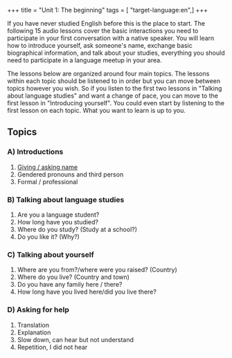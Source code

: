 +++
title = "Unit 1: The beginning"
tags = [ "target-language:en",]
+++

If you have never studied English before this is the place to start. The
following 15 audio lessons cover the basic interactions you need to
participate in your first conversation with a native speaker. You will
learn how to introduce yourself, ask someone's name, exchange basic
biographical information, and talk about your studies, everything you
should need to participate in a language meetup in your area.

The lessons below are organized around four main topics. The lessons
within each topic should be listened to in order but you can move
between topics however you wish. So if you listen to the first two
lessons in "Talking about language studies" and want a change of pace,
you can move to the first lesson in "Introducing yourself". You could
even start by listening to the first lesson on each topic. What you want
to learn is up to you.

## Topics

### A) Introductions

1.  [Giving / asking
    name](http://wikiotics.org/en/LLT-Conversation-Unit1-Introductions1)
2.  Gendered pronouns and third person
3.  Formal / professional

### B) Talking about language studies

1.  Are you a language student?
2.  How long have you studied?
3.  Where do you study? (Study at a school?)
4.  Do you like it? (Why?)

### C) Talking about yourself

1.  Where are you from?/where were you raised? (Country)
2.  Where do you live? (Country and town)
3.  Do you have any family here / there?
4.  How long have you lived here/did you live there?

### D) Asking for help

1.  Translation
2.  Explanation
3.  Slow down, can hear but not understand
4.  Repetition, I did not hear
